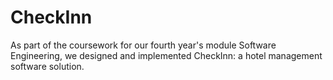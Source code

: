 # CheckInn

As part of the coursework for our fourth year's module Software Engineering, we designed and implemented CheckInn: a hotel management software solution. 
